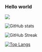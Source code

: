 ### Hello world
![](https://komarev.com/ghpvc/?username=jiny2021&color=green)

![GitHub stats](https://github-readme-stats.vercel.app/api?username=jiny2021&bg_color=60,fc2803,fce303&title_color=fff&text_color=fff&border_radius=40&show_icons=true)

![GitHub Streak](https://github-readme-streak-stats.herokuapp.com/?user=jiny2021&fire=00FFFF&title_color=000000&text_color=fff&border_radius=40&ring=89502D&fire=00FFFF&currStreakNum=00FF00&sideNums=FFFF00&currStreakLabel=00FF00&sideLabels=87CEEB&dates=FFA500&theme=tokyonight)

[![Top Langs](https://github-readme-stats.vercel.app/api/top-langs/?username=jiny2021&layout=compact&bg_color=30,ffe302,FFA500,0000FF&title_color=000000&text_color=fff&border_radius=40)](https://github.com/jiny2021)
